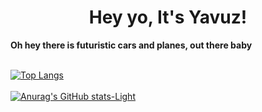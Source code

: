 <h1 style="text-align: center;">Hey yo, It's Yavuz!</h1>
<b style="text-align: center;">Oh hey there is futuristic cars and planes, out there baby</b><br><br>

[![Top Langs](https://github-readme-stats.vercel.app/api/top-langs/?username=mrsxturn&layout=pie&title_color=ff0051)](https://github.com/anuraghazra/github-readme-stats)<br><br>
[![Anurag's GitHub stats-Light](https://github-readme-stats.vercel.app/api?username=noyavuzbey&show_icons=true&theme=default&title_color=ff0051)](https://github.com/anuraghazra/github-readme-stats)
